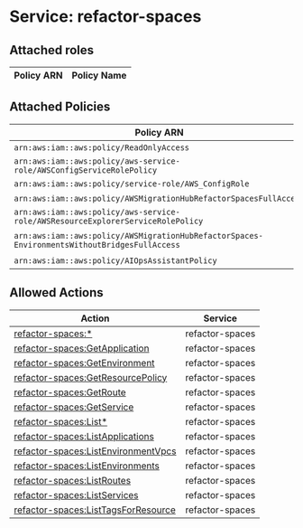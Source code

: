 # Service: refactor-spaces

## Attached roles

| Policy ARN | Policy Name |
|------------|-------------|
## Attached Policies

| Policy ARN | Policy Name |
|------------|-------------|
| `arn:aws:iam::aws:policy/ReadOnlyAccess` | [ReadOnlyAccess](../policies.md#readonlyaccess) |
| `arn:aws:iam::aws:policy/aws-service-role/AWSConfigServiceRolePolicy` | [AWSConfigServiceRolePolicy](../policies.md#awsconfigservicerolepolicy) |
| `arn:aws:iam::aws:policy/service-role/AWS_ConfigRole` | [AWS_ConfigRole](../policies.md#aws_configrole) |
| `arn:aws:iam::aws:policy/AWSMigrationHubRefactorSpacesFullAccess` | [AWSMigrationHubRefactorSpacesFullAccess](../policies.md#awsmigrationhubrefactorspacesfullaccess) |
| `arn:aws:iam::aws:policy/aws-service-role/AWSResourceExplorerServiceRolePolicy` | [AWSResourceExplorerServiceRolePolicy](../policies.md#awsresourceexplorerservicerolepolicy) |
| `arn:aws:iam::aws:policy/AWSMigrationHubRefactorSpaces-EnvironmentsWithoutBridgesFullAccess` | [AWSMigrationHubRefactorSpaces-EnvironmentsWithoutBridgesFullAccess](../policies.md#awsmigrationhubrefactorspaces-environmentswithoutbridgesfullaccess) |
| `arn:aws:iam::aws:policy/AIOpsAssistantPolicy` | [AIOpsAssistantPolicy](../policies.md#aiopsassistantpolicy) |

## Allowed Actions

| Action | Service |
|--------|---------|
| [refactor-spaces:*](../actions.md#refactor-spaces:all) | refactor-spaces |
| [refactor-spaces:GetApplication](../actions.md#refactor-spaces:getapplication) | refactor-spaces |
| [refactor-spaces:GetEnvironment](../actions.md#refactor-spaces:getenvironment) | refactor-spaces |
| [refactor-spaces:GetResourcePolicy](../actions.md#refactor-spaces:getresourcepolicy) | refactor-spaces |
| [refactor-spaces:GetRoute](../actions.md#refactor-spaces:getroute) | refactor-spaces |
| [refactor-spaces:GetService](../actions.md#refactor-spaces:getservice) | refactor-spaces |
| [refactor-spaces:List*](../actions.md#refactor-spaces:listall) | refactor-spaces |
| [refactor-spaces:ListApplications](../actions.md#refactor-spaces:listapplications) | refactor-spaces |
| [refactor-spaces:ListEnvironmentVpcs](../actions.md#refactor-spaces:listenvironmentvpcs) | refactor-spaces |
| [refactor-spaces:ListEnvironments](../actions.md#refactor-spaces:listenvironments) | refactor-spaces |
| [refactor-spaces:ListRoutes](../actions.md#refactor-spaces:listroutes) | refactor-spaces |
| [refactor-spaces:ListServices](../actions.md#refactor-spaces:listservices) | refactor-spaces |
| [refactor-spaces:ListTagsForResource](../actions.md#refactor-spaces:listtagsforresource) | refactor-spaces |